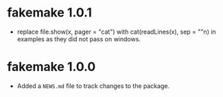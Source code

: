 # fakemake 1.0.1

* replace file.show(x, pager = "cat") with cat(readLines(x), sep = "\"n) in
  examples as they did not pass on windows.

# fakemake 1.0.0

* Added a `NEWS.md` file to track changes to the package.



